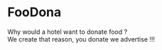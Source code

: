 # FooDona
Why would a hotel want to donate food ?
<br> We create that reason, you donate we advertise !!!
